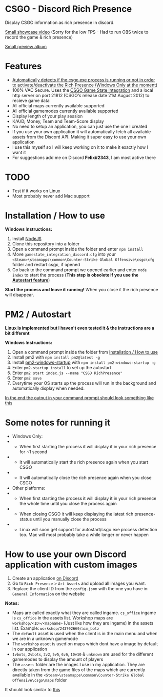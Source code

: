 # CSGO - Discord Rich Presence

Display CSGO information as rich presence in discord.

[Small showcase video](https://youtu.be/yvrA6LpmZkE) (Sorry for the low FPS - Had to run OBS twice to record the game & rich presence)

[Small preview album](https://imgur.com/a/wWXjBlB)

# Features
- [Automatically detects if the csgo.exe process is running or not in order to activate/deactivate the Rich Presence (Windows Only at the moment)](#pm2--autostart)
- 100% VAC Secure. Uses the [CSGO Game State Integration](https://developer.valvesoftware.com/wiki/Counter-Strike:_Global_Offensive_Game_State_Integration) and a local http server on port 21812 (CSGO's release date 21st August 2012) to recieve game data
- All official maps currently available supported
- All official gamemodes currently available supported
- Display length of your play session
- K/A/D, Money, Team and Team-Score display
- No need to setup an application, you can just use the one I created
- If you use your own application it will automatically fetch all available assets from the Discord API. Making it super easy to use your own application
- I use this myself so I will keep working on it to make it exactly how I want it
- For suggestions add me on Discord **Felix#2343**, I am most active there

# TODO
- Test if it works on Linux
- Most probably never add Mac support

# Installation / How to use

**Windows Instructions:**

1. Install [NodeJS](https://nodejs.org/en/)
2. Clone this repository into a folder
3. Open a command prompt inside the folder and enter `npm install`
4. Move `gamestate_integration_discord.cfg` into your `<Steam>\steamapps\common\Counter-Strike Global Offensive\csgo\cfg` folder and restart csgo, if opened
5. Go back to the command prompt we opened earlier and enter `node index` to start the process (**This step is obsolete if you use the [Autostart feature](#pm2--autostart)**)

**Start the process and leave it running!** When you close it the rich presence will disappear.

# PM2 / Autostart

**Linux is implemented but I haven't even tested it & the instructions are a bit different**

**Windows Instructions:**

1. Open a command prompt inside the folder from [Installation / How to use](#installation--how-to-use)
2. Install pm2 with `npm install pm2@latest -g`
3. Install [pm2-windows-startup](https://github.com/marklagendijk/node-pm2-windows-startup) with `npm install pm2-windows-startup -g`
4. Enter `pm2-startup install` to set up the autostart
5. Enter `pm2 start index.js --name "CSGO RichPresence"`
6. Enter `pm2 save`
7. Everytime your OS starts up the process will run in the background and automatically display when needed.

[In the end the output in your command prompt should look something like this](https://i.imgur.com/OT2AzeK.png)

# Some notes for running it
- Windows Only:
- - When first starting the process it will display it in your rich presence for ~1 second
- - It will automatically start the rich presence again when you start CSGO
- - It will automatically close the rich presence again when you close CSGO
- Other platforms:
- - When first starting the process it will display it in your rich presence the whole time until you close the process again
- - When closing CSGO it will keep displaying the latest rich presence-status until you manually close the process
- - Linux will soon get support for autostart/csgo.exe process detection too. Mac will most probably take a while longer or never happen

# How to use your own Discord application with custom images
1. Create an application [on Discord](https://discordapp.com/developers/applications/me)
2. Go to `Rich Presence` > `Art Assets` and upload all images you want.
3. Replace the client ID from the `config.json` with the one you have in `General Information` on the website

**Notes:**
- Maps are called exactly what they are called ingame. `cs_office` ingame is `cs_office` in the assets list. Workshop maps are `workshop/<ID>/<mapname>` (Just like how they are ingame) in the assets list. Example: `workshop/243702660/aim_botz`
- The `default` asset is used when the client is in the main menu and when we are in a unknown gamemode
- The `workshop` asset is used on maps which dont have a image by default in our application
- `1vbots`, `2vbots`, `2v2`, `5v5`, `6v6`, `10v10` & `unknown` are used for the different gamemodes to display the amount of players
- The `assets` folder are the images I use in my application. They are directly taken from the game files of the maps which are currently available in the `<Steam>\steamapps\common\Counter-Strike Global Offensive\csgo\maps` folder

It should look similar to [this](https://i.imgur.com/cF6HPs7.png)
